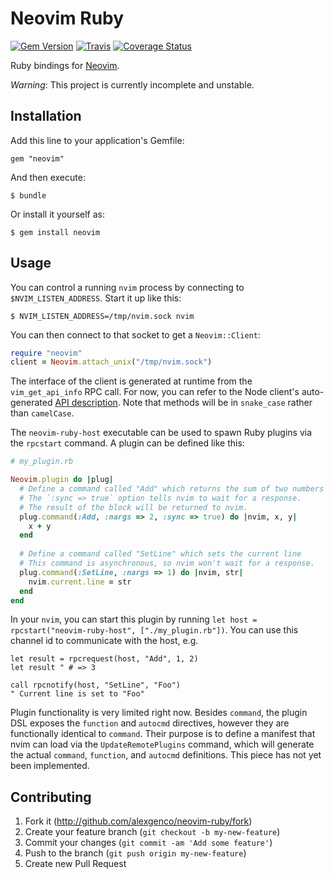 # Neovim Ruby

[![Gem Version](https://badge.fury.io/rb/neovim.svg)](https://badge.fury.io/rb/neovim)
[![Travis](https://travis-ci.org/alexgenco/neovim-ruby.svg?branch=master)](https://travis-ci.org/alexgenco/neovim-ruby)
[![Coverage Status](https://coveralls.io/repos/alexgenco/neovim-ruby/badge.png)](https://coveralls.io/r/alexgenco/neovim-ruby)

Ruby bindings for [Neovim](https://github.com/neovim/neovim).

*Warning*: This project is currently incomplete and unstable.

## Installation

Add this line to your application's Gemfile:

    gem "neovim"

And then execute:

    $ bundle

Or install it yourself as:

    $ gem install neovim

## Usage

You can control a running `nvim` process by connecting to `$NVIM_LISTEN_ADDRESS`. Start it up like this:

```shell
$ NVIM_LISTEN_ADDRESS=/tmp/nvim.sock nvim
```

You can then connect to that socket to get a `Neovim::Client`:

```ruby
require "neovim"
client = Neovim.attach_unix("/tmp/nvim.sock")
```

The interface of the client is generated at runtime from the `vim_get_api_info` RPC call. For now, you can refer to the Node client's auto-generated [API description](https://github.com/neovim/node-client/blob/master/index.d.ts). Note that methods will be in `snake_case` rather than `camelCase`.

The `neovim-ruby-host` executable can be used to spawn Ruby plugins via the `rpcstart` command. A plugin can be defined like this:

```ruby
# my_plugin.rb

Neovim.plugin do |plug|
  # Define a command called "Add" which returns the sum of two numbers
  # The `:sync => true` option tells nvim to wait for a response.
  # The result of the block will be returned to nvim.
  plug.command(:Add, :nargs => 2, :sync => true) do |nvim, x, y|
    x + y
  end
  
  # Define a command called "SetLine" which sets the current line
  # This command is asynchronous, so nvim won't wait for a response.
  plug.command(:SetLine, :nargs => 1) do |nvim, str|
    nvim.current.line = str
  end
end
```

In your `nvim`, you can start this plugin by running `let host = rpcstart("neovim-ruby-host", ["./my_plugin.rb"])`. You can use this channel id to communicate with the host, e.g.
```viml
let result = rpcrequest(host, "Add", 1, 2)
let result " # => 3

call rpcnotify(host, "SetLine", "Foo")
" Current line is set to "Foo"
```

Plugin functionality is very limited right now. Besides `command`, the plugin DSL exposes the `function` and `autocmd` directives, however they are functionally identical to `command`. Their purpose is to define a manifest that nvim can load via the `UpdateRemotePlugins` command, which will generate the actual `command`, `function`, and `autocmd` definitions. This piece has not yet been implemented.

## Contributing

1. Fork it (http://github.com/alexgenco/neovim-ruby/fork)
2. Create your feature branch (`git checkout -b my-new-feature`)
3. Commit your changes (`git commit -am 'Add some feature'`)
4. Push to the branch (`git push origin my-new-feature`)
5. Create new Pull Request
